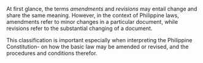 At first glance, the terms *amendments* and *revisions* may entail change and share the same meaning. However, in the context of Philippine laws, amendments refer to minor changes in a particular document, while revisions refer to the substantial changing of a document.

This classification is important especially when interpreting the Philippine Constitution- on how the basic law may be amended or revised, and the procedures and conditions therefor.
